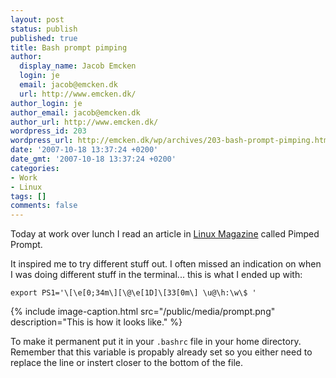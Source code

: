 ```yaml
---
layout: post
status: publish
published: true
title: Bash prompt pimping
author:
  display_name: Jacob Emcken
  login: je
  email: jacob@emcken.dk
  url: http://www.emcken.dk/
author_login: je
author_email: jacob@emcken.dk
author_url: http://www.emcken.dk/
wordpress_id: 203
wordpress_url: http://emcken.dk/wp/archives/203-bash-prompt-pimping.html
date: '2007-10-18 13:37:24 +0200'
date_gmt: '2007-10-18 13:37:24 +0200'
categories:
- Work
- Linux
tags: []
comments: false
---
```

Today at work over lunch I read an article in [Linux Magazine][1] called Pimped Prompt.

It inspired me to try different stuff out. I often missed an indication on when I was doing different stuff in the terminal... this is what I ended up with:

    export PS1='\[\e[0;34m\][\@\e[1D]\[33[0m\] \u@\h:\w\$ '

{% include image-caption.html src="/public/media/prompt.png" description="This is how it looks like." %}

To make it permanent put it in your `.bashrc` file in your home directory. Remember that this variable is propably already set so you either need to replace the line or instert closer to the bottom of the file.

[1]: http://www.linux-magazine.com/

